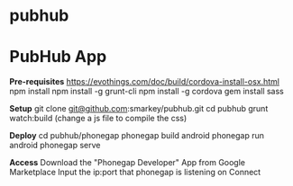# pubhub
<h1>PubHub App</h1>

<b>Pre-requisites</b>
https://evothings.com/doc/build/cordova-install-osx.html
npm install
npm install -g grunt-cli
npm install -g cordova
gem install sass

<b>Setup</b>
git clone git@github.com:smarkey/pubhub.git
cd pubhub
grunt watch:build (change a js file to compile the css)

<b>Deploy</b>
cd pubhub/phonegap
phonegap build android
phonegap run android
phonegap serve

<b>Access</b>
Download the "Phonegap Developer" App from Google Marketplace
Input the ip:port that phonegap is listening on
Connect